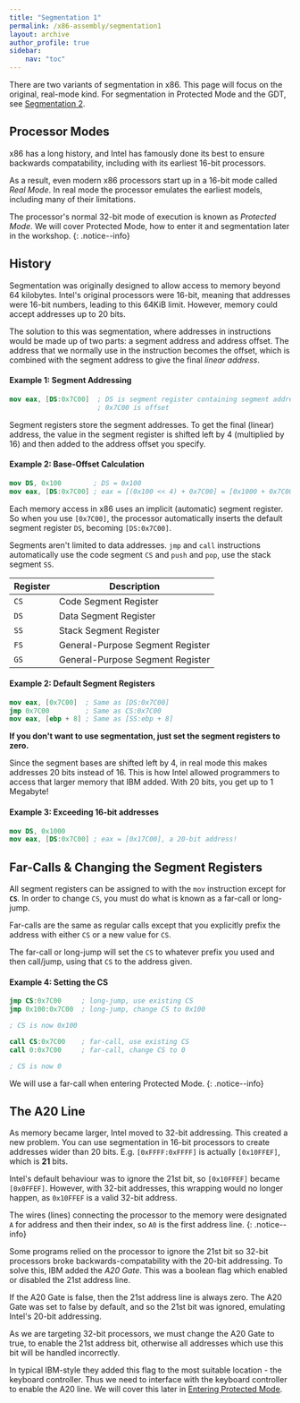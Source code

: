 ```yaml
---
title: "Segmentation 1"
permalink: /x86-assembly/segmentation1
layout: archive
author_profile: true
sidebar:
    nav: "toc"
---
```


There are two variants of segmentation in x86. This page will focus on the original, real-mode
kind. For segmentation in Protected Mode and the GDT, see [Segmentation 2](/protected-mode/segmentation2).

## Processor Modes

x86 has a long history, and Intel has famously done its best to ensure backwards
compatability, including with its earliest 16-bit processors.

As a result, even modern x86 processors start up in a 16-bit mode called _Real Mode_.
In real mode the processor emulates the earliest models, including many of their
limitations.

The processor's normal 32-bit mode of execution is known as _Protected Mode_. We will
cover Protected Mode, how to enter it and segmentation later in the workshop.
{: .notice--info}

## History

Segmentation was originally designed to allow access to memory beyond 64 kilobytes.
Intel's original processors were 16-bit, meaning that addresses were 16-bit numbers,
leading to this 64KiB limit. However, memory could accept addresses up to 20 bits.

The solution to this was segmentation, where addresses in instructions would be made up of
two parts: a segment address and address offset. The address that we normally use in the
instruction becomes the offset, which is combined with the segment address to give the final
_linear address_.

#### Example 1: Segment Addressing
```nasm
mov eax, [DS:0x7C00]  ; DS is segment register containing segment address
                      ; 0x7C00 is offset
```

Segment registers store the segment addresses. To get the final (linear) address,
the value in the segment register is shifted left by 4 (multiplied by 16)
and then added to the address offset you specify.

#### Example 2: Base-Offset Calculation
```nasm
mov DS, 0x100        ; DS = 0x100
mov eax, [DS:0x7C00] ; eax = [(0x100 << 4) + 0x7C00] = [0x1000 + 0x7C00] = [0x8000]
```

Each memory access in x86 uses an implicit (automatic) segment register. So when you
use `[0x7C00]`, the processor automatically inserts the default segment register `DS`,
becoming `[DS:0x7C00]`.

Segments aren't limited to data addresses. `jmp` and `call` instructions automatically
use the code segment `CS` and `push` and `pop`, use the stack segment `SS`.

| Register | Description |
| -------- | ----------- |
| `CS` | Code Segment Register |
| `DS` | Data Segment Register |
| `SS` | Stack Segment Register |
| `FS` | General-Purpose Segment Register |
| `GS` | General-Purpose Segment Register |

#### Example 2: Default Segment Registers
```nasm
mov eax, [0x7C00]  ; Same as [DS:0x7C00]
jmp 0x7C00         ; Same as CS:0x7C00
mov eax, [ebp + 8] ; Same as [SS:ebp + 8]
```

**If you don't want to use segmentation, just set the segment registers to zero.**

Since the segment bases are shifted left by 4, in real mode this makes addresses 20 bits instead of 16.
This is how Intel allowed programmers to access that larger memory that IBM added. With 20 bits,
you get up to 1 Megabyte!

#### Example 3: Exceeding 16-bit addresses

```nasm
mov DS, 0x1000
mov eax, [DS:0x7C00] ; eax = [0x17C00], a 20-bit address!
```

## Far-Calls & Changing the Segment Registers

All segment registers can be assigned to with the `mov` instruction except for **`CS`**.
In order to change `CS`, you must do what is known as a far-call or long-jump.

Far-calls are the same as regular calls except that you explicitly prefix the address
with either `CS` or a new value for `CS`.

The far-call or long-jump will set the `CS` to whatever prefix you used and then call/jump,
using that `CS` to the address given.

#### Example 4: Setting the CS

```nasm
jmp CS:0x7C00     ; long-jump, use existing CS
jmp 0x100:0x7C00  ; long-jump, change CS to 0x100

; CS is now 0x100

call CS:0x7C00    ; far-call, use existing CS
call 0:0x7C00     ; far-call, change CS to 0

; CS is now 0
```

We will use a far-call when entering Protected Mode.
{: .notice--info}


## The A20 Line

As memory became larger, Intel moved to 32-bit addressing. This created a new problem.
You can use segmentation in 16-bit processors to create addresses wider than 20 bits.
E.g. `[0xFFFF:0xFFFF]` is actually `[0x10FFEF]`, which is **21** bits.

Intel's default behaviour was to ignore the 21st bit, so `[0x10FFEF]` became `[0x0FFEF]`.
However, with 32-bit addresses, this wrapping would no longer happen, as `0x10FFEF` is a
valid 32-bit address.

The wires (lines) connecting the processor to the memory were designated
`A` for address and then their index, so `A0` is the first address line.
{: .notice--info}

Some programs relied on the processor to ignore the 21st bit so 32-bit processors broke
backwards-compatability with the 20-bit addressing. To solve this, IBM added
the _A20 Gate_. This was a boolean flag which enabled or disabled the 21st address line.

If the A20 Gate is false, then the 21st address line is always zero. The A20 Gate was set
to false by default, and so the 21st bit was ignored, emulating Intel's 20-bit addressing.

As we are targeting 32-bit processors, we must change the A20 Gate to true, to enable
the 21st address bit, otherwise all addresses which use this bit will be handled incorrectly.

In typical IBM-style they added this flag to the most suitable location -
the keyboard controller. Thus we need to interface with the keyboard controller to enable
the A20 line. We will cover this later in [Entering Protected Mode](/protected-mode/entering-protected-mode).

